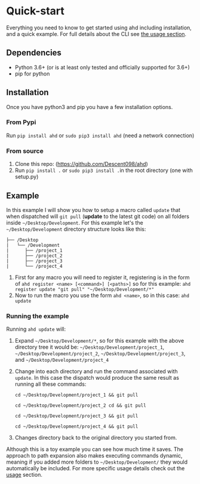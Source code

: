 # Quick-start

Everything you need to know to get started using ahd including installation, and a quick example. For full details about the CLI see [the usage section](../usage).



## Dependencies

- Python 3.6+ (or is at least only tested and officially supported for 3.6+)
- pip for python



## Installation

Once you have python3 and pip you have a few installation options.



### From Pypi

Run ```pip install ahd``` or ```sudo pip3 install ahd``` (need a network connection)

### From source

1. Clone this repo: (https://github.com/Descent098/ahd)
2. Run ```pip install .``` or ```sudo pip3 install .```in the root directory (one with setup.py)



## Example

In this example I will show you how to setup a macro called ```update``` that when dispatched will ```git pull``` (**update** to the latest git code) on all folders inside ```~/Desktop/Development```. For this example let's the ```~/Desktop/Development``` directory structure looks like this:

```
├── /Desktop
|   └── /Development
|      ├── /project_1
|      ├── /project_2
|      ├── /project_3
|      └── /project_4
```



1. First for any macro you will need to register it, registering is in the form of ```ahd register <name> [<command>] [<paths>]``` so for this example:
```ahd register update "git pull" "~/Desktop/Development/*"```
2. Now to run the macro you use the form ```ahd <name>```, so in this case:
    ```ahd update```

### Running the example
 
 Running ```ahd update``` will:

  1. Expand ```~/Desktop/Development/*```, so for this example with the above directory tree it would be:
     ```~/Desktop/Development/project_1```, ```~/Desktop/Development/project_2```, ```~/Desktop/Development/project_3```, and ```~/Desktop/Development/project_4```

  2. Change into each directory and run the command associated with ```update```. In this case the dispatch would produce the same result as running all these commands:

     ```cd ~/Desktop/Development/project_1 && git pull ```

     ``` cd ~/Desktop/Development/project_2 cd && git pull ```

     ```cd ~/Desktop/Development/project_3 && git pull ```

     ```cd ~/Desktop/Development/project_4 && git pull ```

     

  3. Changes directory back to the original directory you started from.

Although this is a toy example  you can see how much time it saves. The approach to path expansion also makes executing commands dynamic, meaning if you added more folders to ```~/Desktop/Development/``` they would automatically be included. For more specific usage details check out the [usage](../usage) section.